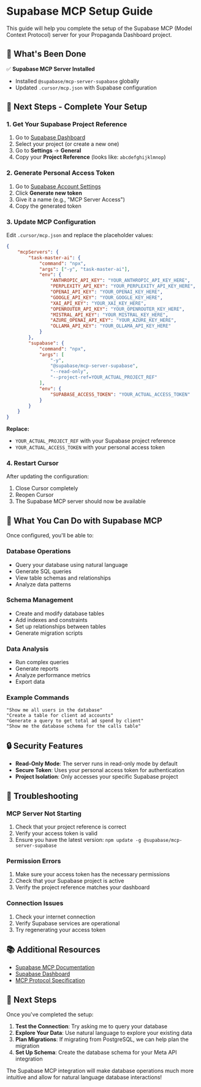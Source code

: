 # Supabase MCP Setup Guide

This guide will help you complete the setup of the Supabase MCP (Model Context Protocol) server for your Propaganda Dashboard project.

## 🚀 **What's Been Done**

✅ **Supabase MCP Server Installed**
- Installed `@supabase/mcp-server-supabase` globally
- Updated `.cursor/mcp.json` with Supabase configuration

## 🔧 **Next Steps - Complete Your Setup**

### **1. Get Your Supabase Project Reference**

1. Go to [Supabase Dashboard](https://supabase.com/dashboard)
2. Select your project (or create a new one)
3. Go to **Settings** → **General**
4. Copy your **Project Reference** (looks like: `abcdefghijklmnop`)

### **2. Generate Personal Access Token**

1. Go to [Supabase Account Settings](https://supabase.com/dashboard/account/tokens)
2. Click **Generate new token**
3. Give it a name (e.g., "MCP Server Access")
4. Copy the generated token

### **3. Update MCP Configuration**

Edit `.cursor/mcp.json` and replace the placeholder values:

```json
{
	"mcpServers": {
		"task-master-ai": {
			"command": "npx",
			"args": ["-y", "task-master-ai"],
			"env": {
				"ANTHROPIC_API_KEY": "YOUR_ANTHROPIC_API_KEY_HERE",
				"PERPLEXITY_API_KEY": "YOUR_PERPLEXITY_API_KEY_HERE",
				"OPENAI_API_KEY": "YOUR_OPENAI_KEY_HERE",
				"GOOGLE_API_KEY": "YOUR_GOOGLE_KEY_HERE",
				"XAI_API_KEY": "YOUR_XAI_KEY_HERE",
				"OPENROUTER_API_KEY": "YOUR_OPENROUTER_KEY_HERE",
				"MISTRAL_API_KEY": "YOUR_MISTRAL_KEY_HERE",
				"AZURE_OPENAI_API_KEY": "YOUR_AZURE_KEY_HERE",
				"OLLAMA_API_KEY": "YOUR_OLLAMA_API_KEY_HERE"
			}
		},
		"supabase": {
			"command": "npx",
			"args": [
				"-y",
				"@supabase/mcp-server-supabase",
				"--read-only",
				"--project-ref=YOUR_ACTUAL_PROJECT_REF"
			],
			"env": {
				"SUPABASE_ACCESS_TOKEN": "YOUR_ACTUAL_ACCESS_TOKEN"
			}
		}
	}
}
```

**Replace:**
- `YOUR_ACTUAL_PROJECT_REF` with your Supabase project reference
- `YOUR_ACTUAL_ACCESS_TOKEN` with your personal access token

### **4. Restart Cursor**

After updating the configuration:
1. Close Cursor completely
2. Reopen Cursor
3. The Supabase MCP server should now be available

## 🎯 **What You Can Do with Supabase MCP**

Once configured, you'll be able to:

### **Database Operations**
- Query your database using natural language
- Generate SQL queries
- View table schemas and relationships
- Analyze data patterns

### **Schema Management**
- Create and modify database tables
- Add indexes and constraints
- Set up relationships between tables
- Generate migration scripts

### **Data Analysis**
- Run complex queries
- Generate reports
- Analyze performance metrics
- Export data

### **Example Commands**
```
"Show me all users in the database"
"Create a table for client ad accounts"
"Generate a query to get total ad spend by client"
"Show me the database schema for the calls table"
```

## 🔒 **Security Features**

- **Read-Only Mode**: The server runs in read-only mode by default
- **Secure Token**: Uses your personal access token for authentication
- **Project Isolation**: Only accesses your specific Supabase project

## 🚨 **Troubleshooting**

### **MCP Server Not Starting**
1. Check that your project reference is correct
2. Verify your access token is valid
3. Ensure you have the latest version: `npm update -g @supabase/mcp-server-supabase`

### **Permission Errors**
1. Make sure your access token has the necessary permissions
2. Check that your Supabase project is active
3. Verify the project reference matches your dashboard

### **Connection Issues**
1. Check your internet connection
2. Verify Supabase services are operational
3. Try regenerating your access token

## 📚 **Additional Resources**

- [Supabase MCP Documentation](https://supabase.com/docs/guides/getting-started/mcp)
- [Supabase Dashboard](https://supabase.com/dashboard)
- [MCP Protocol Specification](https://modelcontextprotocol.io/)

## 🎉 **Next Steps**

Once you've completed the setup:

1. **Test the Connection**: Try asking me to query your database
2. **Explore Your Data**: Use natural language to explore your existing data
3. **Plan Migrations**: If migrating from PostgreSQL, we can help plan the migration
4. **Set Up Schema**: Create the database schema for your Meta API integration

The Supabase MCP integration will make database operations much more intuitive and allow for natural language database interactions!


